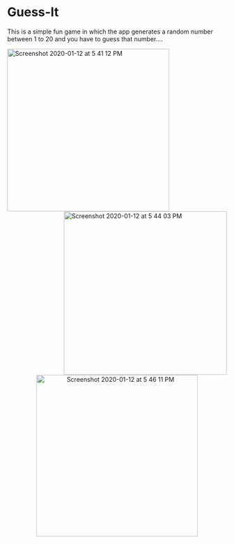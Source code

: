 # Guess-It
This is a simple fun game in which the app generates a random number between 1 to 20 and you have to guess that number....

<img width="372" alt="Screenshot 2020-01-12 at 5 41 12 PM" src="https://user-images.githubusercontent.com/47595149/72218633-fa434080-3562-11ea-90b2-78496d2f331a.png"> <img width="374" alt="Screenshot 2020-01-12 at 5 44 03 PM" align ="right" src="https://user-images.githubusercontent.com/47595149/72218643-2bbc0c00-3563-11ea-951f-ae99b5edc085.png">
<p align = "center"> <img width="370" alt="Screenshot 2020-01-12 at 5 46 11 PM" src="https://user-images.githubusercontent.com/47595149/72218664-73429800-3563-11ea-924e-6d1d61f4abbe.png"> </p>
